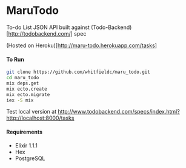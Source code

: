 # MaruTodo

To-do List JSON API built against (Todo-Backend)[http://todobackend.com/] spec

(Hosted on Heroku)[http://maru-todo.herokuapp.com/tasks]

#### To Run
```sh
git clone https://github.com/whitfieldc/maru_todo.git
cd maru_todo
mix deps.get
mix ecto.create
mix ecto.migrate
iex -S mix
```
Test local version at http://www.todobackend.com/specs/index.html?http://localhost:8000/tasks

#### Requirements
- Elixir 1.1.1
- Hex
- PostgreSQL
